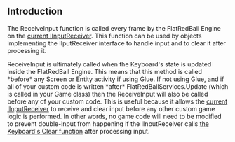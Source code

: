 ## Introduction

The ReceiveInput function is called every frame by the FlatRedBall Engine on the [current IInputReceiver](/frb/docs/index.php?title=FlatRedBall.Input.InputManager.InputReceiver "FlatRedBall.Input.InputManager.InputReceiver"). This function can be used by objects implementing the IIputReceiver interface to handle input and to clear it after processing it.

ReceiveInput is ultimately called when the Keyboard's state is updated inside the FlatRedBall Engine. This means that this method is called \*before\* any Screen or Entity activity if using Glue. If not using Glue, and if all of your custom code is written \*after\* FlatRedBallServices.Update (which is called in your Game class) then the ReceiveInput will also be called before any of your custom code. This is useful because it allows the [current IInputReceiver](/frb/docs/index.php?title=FlatRedBall.Input.InputManager.InputReceiver "FlatRedBall.Input.InputManager.InputReceiver") to receive and clear input before any other custom game logic is performed. In other words, no game code will need to be modified to prevent double-input from happening if the IInputReceiver calls [the Keyboard's Clear function](/frb/docs/index.php?title=FlatRedBall.Input.Keyboard.Clear "FlatRedBall.Input.Keyboard.Clear") after processing input.
